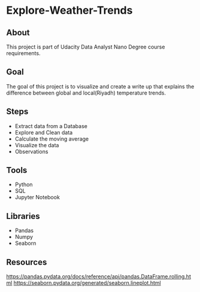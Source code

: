 # Explore-Weather-Trends

## About
This project is part of Udacity Data Analyst Nano Degree course requirements.

## Goal 
The goal of this project is to visualize and create a write up that explains the difference between global and local(Riyadh) temperature trends.

## Steps

- Extract data from a Database
- Explore and Clean data
- Calculate the moving average
- Visualize the data
- Observations

## Tools
- Python
- SQL
- Jupyter Notebook
## Libraries
- Pandas
- Numpy
- Seaborn

## Resources
https://pandas.pydata.org/docs/reference/api/pandas.DataFrame.rolling.html
https://seaborn.pydata.org/generated/seaborn.lineplot.html
